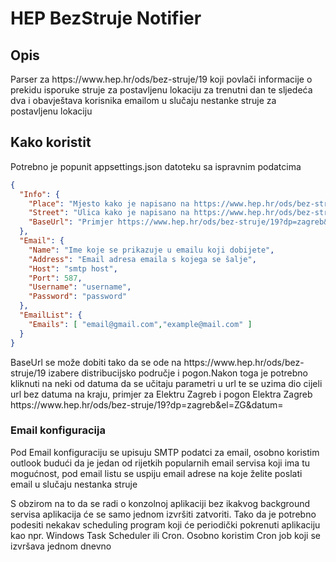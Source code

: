 #  HEP BezStruje Notifier

## Opis

<p>Parser za https://www.hep.hr/ods/bez-struje/19 koji povlači informacije o prekidu isporuke struje za postavljenu lokaciju za trenutni dan te sljedeća dva i obavještava korisnika emailom u slučaju nestanke struje za postavljenu lokaciju </p>

## Kako koristit

<p>Potrebno je popunit appsettings.json datoteku sa ispravnim podatcima</p>

```json
{
  "Info": {
    "Place": "Mjesto kako je napisano na https://www.hep.hr/ods/bez-struje/ ",
    "Street": "Ulica kako je napisano na https://www.hep.hr/ods/bez-struje/",
    "BaseUrl": "Primjer https://www.hep.hr/ods/bez-struje/19?dp=zagreb&el=ZG&datum="
  },
  "Email": {
    "Name": "Ime koje se prikazuje u emailu koji dobijete",
    "Address": "Email adresa emaila s kojega se šalje",
    "Host": "smtp host",
    "Port": 587,
    "Username": "username",
    "Password": "password"
  },
  "EmailList": {
    "Emails": [ "email@gmail.com","example@mail.com" ]
  }
}
```
<p>BaseUrl se može dobiti tako da se ode na https://www.hep.hr/ods/bez-struje/19 izabere distribucijsko područje i pogon.Nakon toga je potrebno kliknuti na neki od datuma da se učitaju parametri u url te se uzima dio cijeli url bez datuma na kraju, primjer za Elektru Zagreb i pogon Elektra Zagreb https://www.hep.hr/ods/bez-struje/19?dp=zagreb&el=ZG&datum=</p>

### Email konfiguracija

<p>Pod Email konfiguraciju se upisuju SMTP podatci za email, osobno koristim outlook budući da je jedan od rijetkih popularnih email servisa koji ima tu mogućnost, pod email listu se uspiju email adrese na koje želite poslati email u slučaju nestanka struje</p>

<p>S obzirom na to da se radi o konzolnoj aplikaciji bez ikakvog background servisa aplikacija će se samo jednom izvršiti zatvoriti. Tako da je potrebno podesiti nekakav scheduling program koji će periodički pokrenuti aplikaciju kao npr. Windows Task Scheduler ili Cron. Osobno koristim Cron job koji se izvršava jednom dnevno</p>
